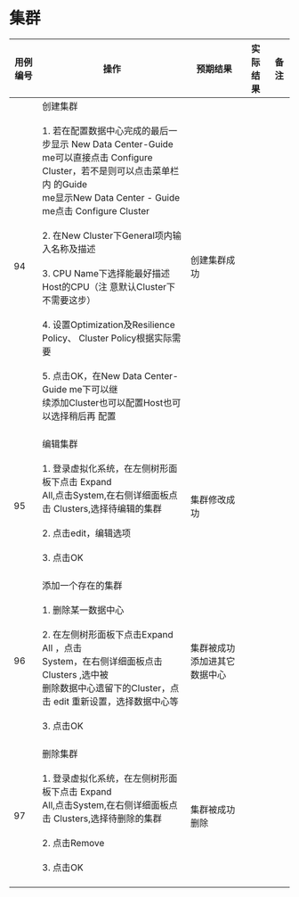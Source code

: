# 集群

|用例编号|操作|预期结果|实际结果|备注|
|--------|----|--------|--------|----|
|94|创建集群<br/><br/>1.  若在配置数据中心完成的最后一步显示 New Data Center-Guide<br/>    me可以直接点击 Configure Cluster，若不是则可以点击菜单栏内 的Guide<br/>    me显示New Data Center - Guide me点击 Configure Cluster<br/><br/>2.  在New Cluster下General项内输入名称及描述<br/><br/>3.  CPU Name下选择能最好描述Host的CPU（注 意默认Cluster下不需要这步）<br/><br/>4.  设置Optimization及Resilience Policy、 Cluster Policy根据实际需要<br/><br/>5.  点击OK，在New Data Center-Guide me下可以继<br/>    续添加Cluster也可以配置Host也可以选择稍后再 配置<br/><br/>|创建集群成功|||
|95|编辑集群<br/><br/>1.  登录虚拟化系统，在左侧树形面板下点击 Expand<br/>    All,点击System,在右侧详细面板点击 Clusters,选择待编辑的集群<br/><br/>2.  点击edit，编辑选项<br/><br/>3.  点击OK<br/><br/>|集群修改成功|||
|96|添加一个存在的集群<br/><br/>1.  删除某一数据中心<br/><br/>2.  在左侧树形面板下点击Expand All ，点击<br/>    System，在右侧详细面板点击Clusters ,选中被<br/>    删除数据中心遗留下的Cluster，点击 edit 重新设置，选择数据中心等<br/><br/>3.  点击OK<br/><br/>|集群被成功添加进其它数据中心|||
|97|删除集群<br/><br/>1.  登录虚拟化系统，在左侧树形面板下点击 Expand<br/>    All,点击System,在右侧详细面板点击 Clusters,选择待删除的集群<br/><br/>2.  点击Remove<br/><br/>3.  点击OK<br/><br/>|集群被成功删除|||

